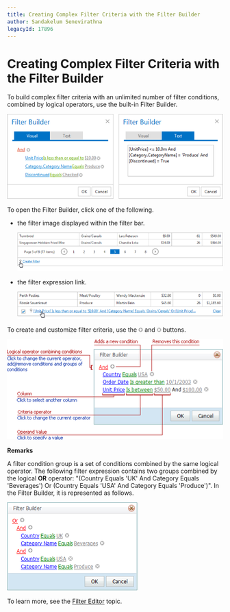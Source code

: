 ```yaml
---
title: Creating Complex Filter Criteria with the Filter Builder
author: Sandakelum Senevirathna
legacyId: 17896
---
```

# Creating Complex Filter Criteria with the Filter Builder
To build complex filter criteria with an unlimited number of filter conditions, combined by logical operators, use the built-in Filter Builder.

![FilterControl](../../../images/img8592.png)

To open the Filter Builder, click one of the following.
* the filter image displayed within the filter bar.
	
	![FilterControlShow1](../../../images/img8596.png)
* the filter expression link.
	
	![FilterControlShow2](../../../images/img8597.png)

To create and customize filter criteria, use the ![FilterEditor_EU_AddButton](../../../images/img7350.png) and ![FilterEditor_EU_DeleteButton](../../../images/img7351.png) buttons.

![FilterControlInfo](../../../images/img8602.png)


**Remarks**

A filter condition group is a set of conditions combined by the same logical operator. The following filter expression contains two groups combined by the logical **OR** operator: "(Country Equals 'UK' And Category Equals 'Beverages') Or (Country Equals 'USA' And Category Equals 'Produce')". In the Filter Builder, it is represented as follows.

![FilterControlConditionGroups](../../../images/img8603.png)

To learn more, see the [Filter Editor](../../filter-editor.md) topic.